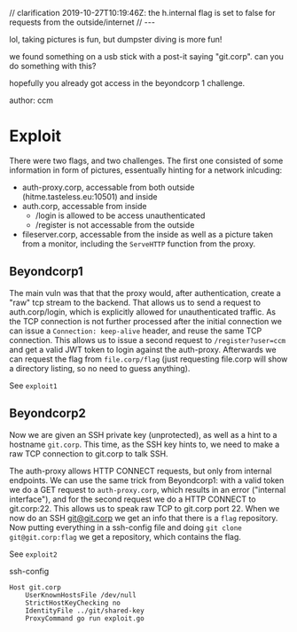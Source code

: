 // clarification 2019-10-27T10:19:46Z: the h.internal flag is set to false for requests from the outside/internet // ---

lol, taking pictures is fun, but dumpster diving is more fun!

we found something on a usb stick with a post-it saying "git.corp". can you do something with this?

hopefully you already got access in the beyondcorp 1 challenge.

author: ccm

# Exploit

There were two flags, and two challenges. The first one consisted of some information in form of pictures, essentually hinting for a network inlcuding:
- auth-proxy.corp, accessable from both outside (hitme.tasteless.eu:10501) and inside
- auth.corp, accessable from inside
    - /login is allowed to be access unauthenticated
    - /register is not accessable from the outside
- fileserver.corp, accessable from the inside
as well as a picture taken from a monitor, including the `ServeHTTP` function from the proxy.

## Beyondcorp1

The main vuln was that that the proxy would, after authentication, create a "raw" tcp stream to the backend.
That allows us to send a request to auth.corp/login, which is explicitly allowed for unauthenticated traffic.
As the TCP connection is not further processed after the initial connection we can issue a `Connection: keep-alive` header, and reuse the same TCP connection.
This allows us to issue a second request to `/register?user=ccm` and get a valid JWT token to login against the auth-proxy.
Afterwards we can request the flag from `file.corp/flag` (just requesting file.corp will show a directory listing, so no need to guess anything).

See `exploit1`

## Beyondcorp2

Now we are given an SSH private key (unprotected), as well as a hint to a hostname `git.corp`.
This time, as the SSH key hints to, we need to make a raw TCP connection to git.corp to talk SSH.

The auth-proxy allows HTTP CONNECT requests, but only from internal endpoints. We can use the same trick from Beyondcorp1: with a valid token we do a GET request to `auth-proxy.corp`, which results in an error ("internal interface"), and for the second request we do a HTTP CONNECT to git.corp:22. This allows us to speak raw TCP to git.corp port 22.
When we now do an SSH git@git.corp we get an info that there is a `flag` repository.
Now putting everything in a ssh-config file and doing `git clone git@git.corp:flag` we get a repository, which contains the flag.

See `exploit2`

ssh-config
```
Host git.corp
	UserKnownHostsFile /dev/null
	StrictHostKeyChecking no
	IdentityFile ../git/shared-key
	ProxyCommand go run exploit.go
```

